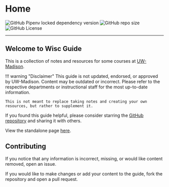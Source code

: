 # Home

![GitHub Pipenv locked dependency version](https://img.shields.io/github/pipenv/locked/dependency-version/twangodev/wisc/mkdocs)
![GitHub repo size](https://img.shields.io/github/repo-size/twangodev/wisc)
![GitHub License](https://img.shields.io/github/license/twangodev/wisc)

---

##  Welcome to Wisc Guide

This is a collection of notes and resources for some courses at [UW-Madison](https://www.wisc.edu/).

!!! warning "Disclaimer"
    This guide is not updated, endorsed, or approved by UW-Madison. Content may be outdated or incorrect. 
    Please refer to the respective departments or instructional staff for the most up-to-date information.

    This is not meant to replace taking notes and creating your own resources, but rather to supplement it.

If you found this guide helpful, please consider starring the [GitHub repository](https://github.com/twangodev/wisc) and sharing it with others.

View the standalone page [here](https://wisc.twango.dev/print_page.html).

## Contributing
If you notice that any information is incorrect, missing, or would like content removed, open an issue.

If you would like to make changes or add your content to the guide, fork the repository and open a pull request.